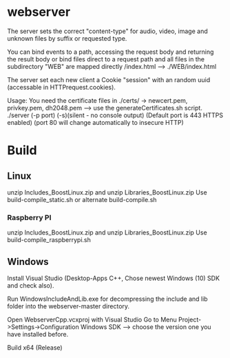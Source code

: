 # webserver

The server sets the correct "content-type" for audio, video, image and unknown files by suffix or requested type.

You can bind events to a path, accessing the request body and returning the result body
or
bind files direct to a request path
and
all files in the subdirectory "WEB" are mapped directly /index.html --> ./WEB/index.html

The server set each new client a Cookie "session" with an random uuid (accessable in HTTPrequest.cookies).

Usage:
You need the certificate files in ./certs/ -> newcert.pem, privkey.pem, dh2048.pem  --> use the generateCertificates.sh script.
./server (-p port) (-s)(silent - no console output)    (Default port is 443 HTTPS enabled) (port 80 will change automatically to insecure HTTP)

# Build
## Linux
unzip Includes_BoostLinux.zip  and unzip Libraries_BoostLinux.zip
Use build-compile_static.sh or alternate build-compile.sh
### Raspberry PI
unzip Includes_BoostLinux.zip  and unzip Libraries_BoostLinux.zip
Use build-compile_raspberrypi.sh

## Windows
Install Visual Studio (Desktop-Apps C++, Chose newest Windows (10) SDK and check also).

Run WindowsIncludeAndLib.exe for decompressing the include and lib folder into the webserver-master directory.

Open WebserverCpp.vcxproj with Visual Studio
Go to Menu Project->Settings->Configuration Windows SDK --> choose the version one you have installed before.

Build x64 (Release)

